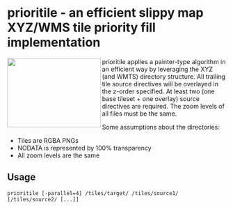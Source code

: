 # prioritile - an efficient slippy map XYZ/WMS tile priority fill implementation

<img align="left" width="215" height="159" src="https://user-images.githubusercontent.com/1577223/91644898-bdb84c80-ea40-11ea-904e-8bbf8156ab6d.png">

prioritile applies a painter-type algorithm in an efficient way by leveraging the XYZ (and WMTS) directory 
structure. All trailing tile source directives will be overlayed in the z-order specified. At least two (one base tileset + one overlay) source directives
are required. The zoom levels of all files must be the same.

Some assumptions about the directories:

- Tiles are RGBA PNGs
- NODATA is represented by 100% transparency
- All zoom levels are the same

## Usage

```prioritile [-parallel=4] /tiles/target/ /tiles/source1/ [/tiles/source2/ [...]]```
